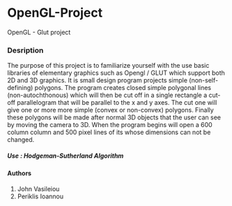 # OpenGL-Project
OpenGL - Glut project 

### Desription
The purpose of this project is to familiarize yourself with the use
basic libraries of elementary graphics such as Opengl / GLUT which
support both 2D and 3D graphics. 
It is small design program projects simple (non-self-defining) polygons. The program creates 
closed simple polygonal lines (non-autochthonous) which will then be cut off in a single rectangle
a cut-off parallelogram that will be parallel to the x and y axes. The cut one will give one or more
more simple (convex or non-convex) polygons. Finally these polygons will be made after normal
3D objects that the user can see by moving the camera to 3D. When
the program begins will open a 600 column column and 500 pixel lines of its
whose dimensions can not be changed.

##### Use : Hodgeman-Sutherland Algorithm

#### Authors 
1. John Vasileiou  
2. Periklis Ioannou
